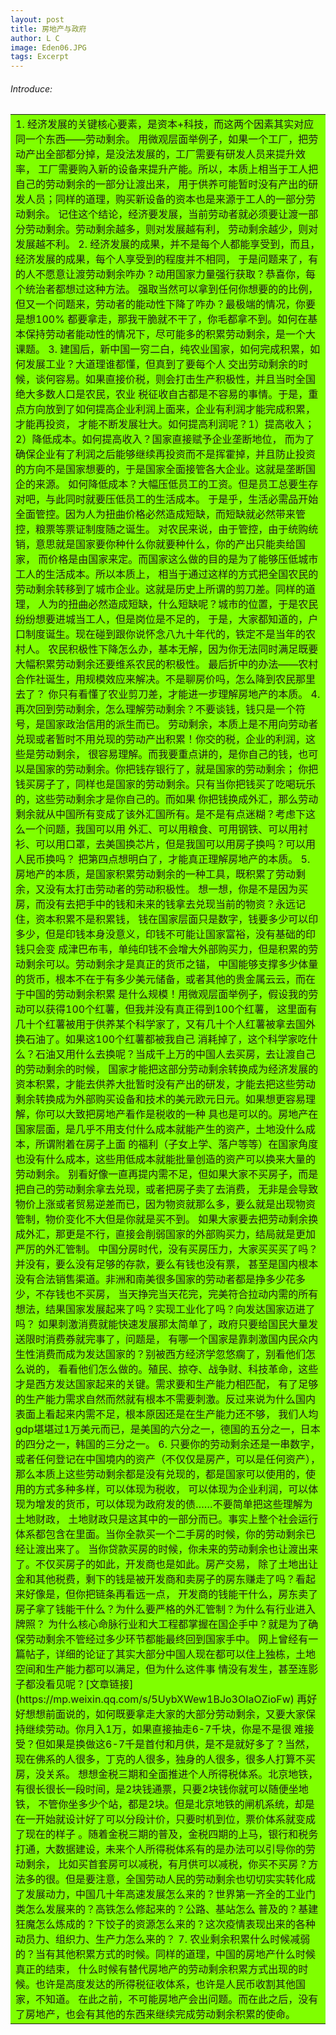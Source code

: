 ```yaml
---
layout: post
title: 房地产与政府
author: L C
image: Eden06.JPG
tags: Excerpt
---
```


###### Introduce:
 
<font size="7">
  <table><tr><td bgcolor="#7FFF00">
1. 经济发展的关键核心要素，是资本+科技，而这两个因素其实对应同一个东西——劳动剩余。
用微观层面举例子，如果一个工厂，把劳动产出全部都分掉，是没法发展的，工厂需要有研发人员来提升效率，
工厂需要购入新的设备来提升产能。所以，本质上相当于工人把自己的劳动剩余的一部分让渡出来，
用于供养可能暂时没有产出的研发人员；同样的道理，购买新设备的资本也是来源于工人的一部分劳动剩余。
记住这个结论，经济要发展，当前劳动者就必须要让渡一部分劳动剩余。劳动剩余越多，则对发展越有利，
劳动剩余越少，则对发展越不利。
2. 经济发展的成果，并不是每个人都能享受到，而且，经济发展的成果，每个人享受到的程度并不相同，
于是问题来了，有的人不愿意让渡劳动剩余咋办？动用国家力量强行获取？恭喜你，每个统治者都想过这种方法。
强取当然可以拿到任何你想要的的比例，但又一个问题来，劳动者的能动性下降了咋办？最极端的情况，你要是想100%
都要拿走，那我干脆就不干了，你毛都拿不到。如何在基本保持劳动者能动性的情况下，尽可能多的积累劳动剩余，是一个大课题。
3. 建国后，新中国一穷二白，纯农业国家，如何完成积累，如何发展工业？大道理谁都懂，但真到了要每个人
交出劳动剩余的时候，谈何容易。如果直接价税，则会打击生产积极性，并且当时全国绝大多数人口是农民，农业
税征收自古都是不容易的事情。于是，重点方向放到了如何提高企业利润上面来，企业有利润才能完成积累，才能再投资，
才能不断发展壮大。如何提高利润呢？1）提高收入；2）降低成本。如何提高收入？国家直接赋予企业垄断地位，
而为了确保企业有了利润之后能够继续再投资而不是挥霍掉，并且防止投资的方向不是国家想要的，于是国家全面接管各大企业。这就是垄断国企的来源。
如何降低成本？大幅压低员工的工资。但是员工总要生存对吧，与此同时就要压低员工的生活成本。
于是乎，生活必需品开始全面管控。因为人为扭曲价格必然造成短缺，而短缺就必然带来管控，粮票等票证制度随之诞生。
对农民来说，由于管控，由于统购统销，意思就是国家要你种什么你就要种什么，你的产出只能卖给国家，
而价格是由国家来定。而国家这么做的目的是为了能够压低城市工人的生活成本。所以本质上，
相当于通过这样的方式把全国农民的劳动剩余转移到了城市企业。这就是历史上所谓的剪刀差。同样的道理，
人为的扭曲必然造成短缺，什么短缺呢？城市的位置，于是农民纷纷想要进城当工人，但是岗位是不足的，
于是，大家都知道的，户口制度诞生。现在碰到跟你说怀念八九十年代的，铁定不是当年的农村人。
农民积极性下降怎么办，基本无解，因为你无法同时满足既要大幅积累劳动剩余还要维系农民的积极性。
最后折中的办法——农村合作社诞生，用规模效应来解决。不是聊房价吗，怎么降到农民那里去了？
你只有看懂了农业剪刀差，才能进一步理解房地产的本质。
4. 再次回到劳动剩余，怎么理解劳动剩余？不要谈钱，钱只是一个符号，是国家政治信用的派生而已。
劳动剩余，本质上是不用向劳动者兑现或者暂时不用兑现的劳动产出积累！你交的税，企业的利润，这些是劳动剩余，
很容易理解。而我要重点讲的，是你自己的钱，也可以是国家的劳动剩余。你把钱存银行了，就是国家的劳动剩余；
你把钱买房子了，同样也是国家的劳动剩余。只有当你把钱买了吃喝玩乐的，这些劳动剩余才是你自己的。而如果
你把钱换成外汇，那么劳动剩余就从中国所有变成了该外汇国所有。是不是有点迷糊？考虑下这么一个问题，我国可以用
外汇、可以用粮食、可用钢铁、可以用衬衫、可以用口罩，去美国换芯片，但是我国可以用房子换吗？可以用人民币换吗？
把第四点想明白了，才能真正理解房地产的本质。
5. 房地产的本质，是国家积累劳动剩余的一种工具，既积累了劳动剩余，又没有太打击劳动者的劳动积极性。
想一想，你是不是因为买房，而没有去把手中的钱和未来的钱拿去兑现当前的物资？永远记住，资本积累不是积累钱，
钱在国家层面只是数字，钱要多少可以印多少，但是印钱本身没意义，印钱不可能让国家富裕，没有基础的印钱只会变
成津巴布韦，单纯印钱不会增大外部购买力，但是积累的劳动剩余可以。劳动剩余才是真正的货币之锚，
中国能够支撑多少体量的货币，根本不在于有多少美元储备，或者其他的贵金属云云，而在于中国的劳动剩余积累
是什么规模！用微观层面举例子，假设我的劳动可以获得100个红薯，但我并没有真正得到100个红薯，
这里面有几十个红薯被用于供养某个科学家了，又有几十个人红薯被拿去国外换石油了。如果这100个红薯都被我自己
消耗掉了，这个科学家吃什么？石油又用什么去换呢？当成千上万的中国人去买房，去让渡自己的劳动剩余的时候，
国家才能把这部分劳动剩余转换成为经济发展的资本积累，才能去供养大批暂时没有产出的研发，才能去把这些劳动
剩余转换成为外部购买设备和技术的美元欧元日元。如果想更容易理解，你可以大致把房地产看作是税收的一种
具也是可以的。房地产在国家层面，是几乎不用支付什么成本就能产生的资产，土地没什么成本，所谓附着在房子上面
的福利（子女上学、落户等等）在国家角度也没有什么成本，这些用低成本就能批量创造的资产可以换来大量的劳动剩余。
别看好像一直再提内需不足，但如果大家不买房子，而是把自己的劳动剩余拿去兑现，或者把房子卖了去消费，
无非是会导致物价上涨或者贸易逆差而已，因为物资就那么多，要么就是出现物资管制，物价变化不大但是你就是买不到。
如果大家要去把劳动剩余换成外汇，那更是不行，直接会削弱国家的外部购买力，结局就是更加严厉的外汇管制。
中国分房时代，没有买房压力，大家买买买了吗？并没有，要么没有足够的存款，要么有钱也没有票，
甚至是国内根本没有合法销售渠道。非洲和南美很多国家的劳动者都是挣多少花多少，不存钱也不买房，
当天挣完当天花完，完美符合拉动内需的所有想法，结果国家发展起来了吗？实现工业化了吗？向发达国家迈进了吗？
如果刺激消费就能快速发展那太简单了，政府只要给国民大量发送限时消费券就完事了，问题是，
有哪一个国家是靠刺激国内民众内生性消费而成为发达国家的？别被西方经济学忽悠瘸了，别看他们怎么说的，
看看他们怎么做的。殖民、掠夺、战争财、科技革命，这些才是西方发达国家起来的关键。需求要和生产能力相匹配，
有了足够的生产能力需求自然而然就有根本不需要刺激。反过来说为什么国内表面上看起来内需不足，根本原因还是在生产能力还不够，
我们人均gdp堪堪过1万美元而已，是美国的六分之一，德国的五分之一，日本的四分之一，韩国的三分之一。
6. 只要你的劳动剩余还是一串数字，或者任何登记在中国境内的资产（不仅仅是房产，可以是任何资产），
那么本质上这些劳动剩余都是没有兑现的，都是国家可以使用的，使用的方式多种多样，可以体现为税收，
可以体现为企业利润，可以体现为增发的货币，可以体现为政府发的债……不要简单把这些理解为土地财政，
土地财政只是这其中的一部分而已。事实上整个社会运行体系都包含在里面。当你全款买一个二手房的时候，你的劳动剩余已经让渡出来了。
当你贷款买房的时候，你未来的劳动剩余也让渡出来了。不仅买房子的如此，开发商也是如此。房产交易，
除了土地出让金和其他税费，剩下的钱是被开发商和卖房子的房东赚走了吗？看起来好像是，但你把链条再看远一点，
开发商的钱能干什么，房东卖了房子拿了钱能干什么？为什么要严格的外汇管制？为什么有行业进入牌照？
为什么核心命脉行业和大工程都掌握在国企手中？就是为了确保劳动剩余不管经过多少环节都能最终回到国家手中。
网上曾经有一篇帖子，详细的论证了其实大部分中国人现在都可以住上独栋，土地空间和生产能力都可以满足，但为什么这件事
情没有发生，甚至连影子都没看见呢？[文章链接](https://mp.weixin.qq.com/s/5UybXWew1BJo3OIaOZioFw)
再好好想想前面说的，如何既要拿走大家的大部分劳动剩余，又要大家保持继续劳动。你月入1万，如果直接抽走6-7千块，你是不是很
难接受？但如果是换做这6-7千是首付和月供，是不是就好多了？当然，现在佛系的人很多，丁克的人很多，独身的人很多，很多人打算不买房，没关系。
想想金税三期和全面推进个人所得税体系。北京地铁，有很长很长一段时间，是2块钱通票，只要2块钱你就可以随便坐地铁，
不管你坐多少个站，都是2块。但是北京地铁的闸机系统，却是在一开始就设计好了可以分段计价，只要时机到位，票价体系就变成了现在的样子
。随着金税三期的普及，金税四期的上马，银行和税务打通，大数据建设，未来个人所得税体系有的是办法可以引导你的劳动剩余，
比如买首套房可以减税，有月供可以减税，你买不买房？方法多的很。但是要注意，全国劳动人民的劳动剩余也切切实实转化成
了发展动力，中国几十年高速发展怎么来的？世界第一齐全的工业门类怎么发展来的？高铁怎么修起来的？公路、基站怎么
普及的？基建狂魔怎么炼成的？下饺子的资源怎么来的？这次疫情表现出来的各种动员力、组织力、生产力怎么来的？
7. 农业剩余积累什么时候减弱的？当有其他积累方式的时候。同样的道理，中国的房地产什么时候真正的结束，
什么时候有替代房地产的劳动剩余积累方式出现的时候。也许是高度发达的所得税征收体系，也许是人民币收割其他国家，不知道。
在此之前，不可能房地产会出问题。而在此之后，没有了房地产，也会有其他的东西来继续完成劳动剩余积累的使命。
  </td></tr></table>
</font>
